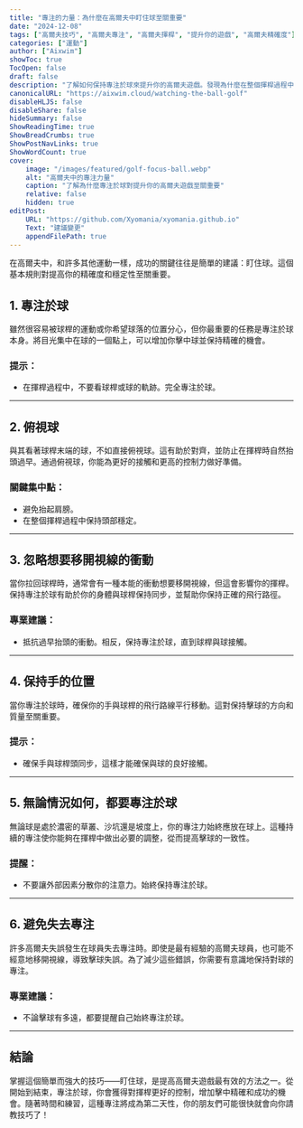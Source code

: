 ```yaml
---
title: "專注的力量：為什麼在高爾夫中盯住球至關重要"
date: "2024-12-08"
tags: ["高爾夫技巧", "高爾夫專注", "高爾夫揮桿", "提升你的遊戲", "高爾夫精確度"]
categories: ["運動"]
author: ["Aixwim"]
showToc: true
TocOpen: false
draft: false
description: "了解如何保持專注於球來提升你的高爾夫遊戲。發現為什麼在整個揮桿過程中盯住球對精確度和成功至關重要。"
canonicalURL: "https://aixwim.cloud/watching-the-ball-golf"
disableHLJS: false
disableShare: false
hideSummary: false
ShowReadingTime: true
ShowBreadCrumbs: true
ShowPostNavLinks: true
ShowWordCount: true
cover:
    image: "/images/featured/golf-focus-ball.webp"
    alt: "高爾夫中的專注力量"
    caption: "了解為什麼專注於球對提升你的高爾夫遊戲至關重要"
    relative: false
    hidden: true
editPost:
    URL: "https://github.com/Xyomania/xyomania.github.io"
    Text: "建議變更"
    appendFilePath: true
---
```


在高爾夫中，和許多其他運動一樣，成功的關鍵往往是簡單的建議：盯住球。這個基本規則對提高你的精確度和穩定性至關重要。

<!--more-->

## 1. 專注於球

雖然很容易被球桿的運動或你希望球落的位置分心，但你最重要的任務是專注於球本身。將目光集中在球的一個點上，可以增加你擊中球並保持精確的機會。

### 提示：
- 在揮桿過程中，不要看球桿或球的軌跡。完全專注於球。

---

## 2. 俯視球

與其看著球桿末端的球，不如直接俯視球。這有助於對齊，並防止在揮桿時自然抬頭過早。通過俯視球，你能為更好的接觸和更高的控制力做好準備。

### 關鍵集中點：
- 避免抬起肩膀。
- 在整個揮桿過程中保持頭部穩定。

---

## 3. 忽略想要移開視線的衝動

當你拉回球桿時，通常會有一種本能的衝動想要移開視線，但這會影響你的揮桿。保持專注於球有助於你的身體與球桿保持同步，並幫助你保持正確的飛行路徑。

### 專業建議：
- 抵抗過早抬頭的衝動。相反，保持專注於球，直到球桿與球接觸。

---

## 4. 保持手的位置

當你專注於球時，確保你的手與球桿的飛行路線平行移動。這對保持擊球的方向和質量至關重要。

### 提示：
- 確保手與球桿頭同步，這樣才能確保與球的良好接觸。

---

## 5. 無論情況如何，都要專注於球

無論球是處於濃密的草叢、沙坑還是坡度上，你的專注力始終應放在球上。這種持續的專注使你能夠在揮桿中做出必要的調整，從而提高擊球的一致性。

### 提醒：
- 不要讓外部因素分散你的注意力。始終保持專注於球。

---

## 6. 避免失去專注

許多高爾夫失誤發生在球員失去專注時。即使是最有經驗的高爾夫球員，也可能不經意地移開視線，導致擊球失誤。為了減少這些錯誤，你需要有意識地保持對球的專注。

### 專業建議：
- 不論擊球有多遠，都要提醒自己始終專注於球。

---

## 結論

掌握這個簡單而強大的技巧——盯住球，是提高高爾夫遊戲最有效的方法之一。從開始到結束，專注於球，你會獲得對揮桿更好的控制，增加擊中精確和成功的機會。隨著時間和練習，這種專注將成為第二天性，你的朋友們可能很快就會向你請教技巧了！
